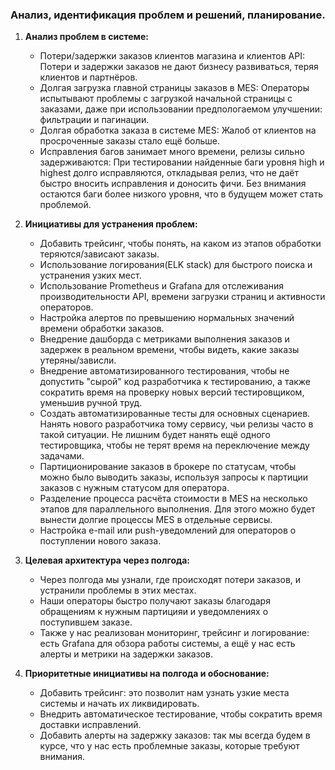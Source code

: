 ### Анализ, идентификация проблем и решений, планирование.

1. **Анализ проблем в системе:**
    - Потери/задержки заказов клиентов магазина и клиентов API:
    Потери и задержки заказов не дают бизнесу развиваться, теряя клиентов и партнёров.
    - Долгая загрузка главной страницы заказов в MES:
    Операторы испытывают проблемы с загрузкой начальной страницы с заказами, даже при использовании предпологаемом улучшении: фильтрации и пагинации.
    - Долгая обработка заказа в системе MES:
    Жалоб от клиентов на просроченные заказы стало ещё больше.
    - Исправления багов занимает много времени, релизы сильно задерживаются:
    При тестировании найденные баги уровня high и highest долго исправляются, откладывая релиз, что не даёт быстро вносить исправления и доносить фичи.
    Без внимания остаются баги более низкого уровня, что в будущем может стать проблемой.

2. **Инициативы для устранения проблем:**
    - Добавить трейсинг, чтобы понять, на каком из этапов обработки теряются/зависают заказы.
    - Использование логирования(ELK stack) для быстрого поиска и устранения узких мест.
    - Использование Prometheus и Grafana для отслеживания производительности API, времени загрузки страниц и активности операторов.
    - Настройка алертов по превышению нормальных значений времени обработки заказов.
    - Внедрение дашборда с метриками выполнения заказов и задержек в реальном времени, чтобы видеть, какие заказы утеряны/зависли. 
    - Внедрение автоматизированного тестирования, чтобы не допустить "сырой" код разработчика к тестированию, а также сократить время на проверку новых версий тестировщиком, уменьшив ручной труд.
    -  Создать автоматизированные тесты для основных сценариев. Нанять нового разработчика тому сервису, чьи релизы часто в такой ситуации. Не лишним будет нанять ещё одного тестировщика, чтобы не терят время на переключение между задачами.
    - Партиционирование заказов в брокере по статусам, чтобы можно было выводить заказы, используя запросы к партиции заказов с нужным статусом для оператора.
    - Разделение процесса расчёта стоимости в MES на несколько этапов для параллельного выполнения. Для этого можно будет вынести долгие процессы MES в отдельные сервисы.
    - Настройка e-mail или push-уведомлений для операторов о поступлении нового заказа.

3. **Целевая архитектура через полгода:**
    - Через полгода мы узнали, где происходят потери заказов, и устранили проблемы в этих местах.
    - Наши операторы быстро получают заказы благодаря обращениям к нужным партицияи и уведомлениях о поступившем заказе. 
    - Также у нас реализован мониторинг, трейсинг и логирование: есть Grafana для обзора работы системы, а ещё у нас есть алерты и метрики на задержки заказов.

4. **Приоритетные инициативы на полгода и обоснование:**    
    - Добавить трейсинг: это позволит нам узнать узкие места системы и начать их ликвидировать.
    - Внедрить автоматическое тестирование, чтобы сократить время доставки исправлений.
    - Добавить алерты на задержку заказов: так мы всегда будем в курсе, что у нас есть проблемные заказы, которые требуют внимания.